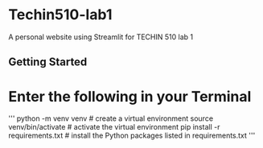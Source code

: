 # Techin510-lab1
A personal website using Streamlit for TECHIN 510 lab 1

## Getting Started


# Enter the following in your Terminal
'''
python -m venv venv             # create a virtual environment
source venv/bin/activate        # activate the virtual environment
pip install -r requirements.txt # install the Python packages listed in requirements.txt
'''